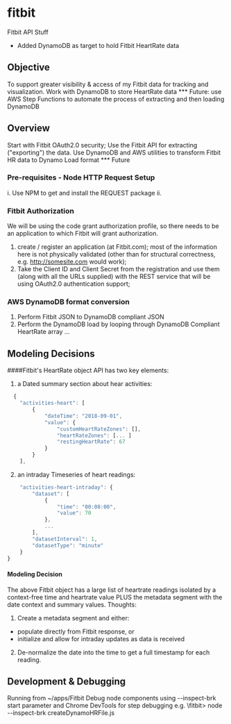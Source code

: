 # fitbit
Fitbit API Stuff
- Added DynamoDB as target to hold Fitbit HeartRate data

## Objective
To support greater visibility & access of my Fitbit data for tracking and visualization.
Work with DynamoDB to store HeartRate data
*** Future: use AWS Step Functions to automate the process of extracting and then loading DynamoDB

## Overview
Start with Fitbit OAuth2.0 security;
Use the Fitbit API for extracting ("exporting") the data.
Use DynamoDB and AWS utilities to transform Fitbit HR data to Dynamo Load format
*** Future

### Pre-requisites - Node HTTP Request Setup
i.  Use NPM to get and install the REQUEST package
ii.

### Fitbit Authorization
We will be using the code grant authorization profile, so there needs to be an application to which Fitbit will grant authorization.
1. create / register an application (at Fitbit.com); most of the information here is not physically validated (other than for structural correctness, e.g. http://somesite.com would work);
2. Take the Client ID and Client Secret from the registration and use them (along with all the URLs supplied) with the REST service that will be using OAuth2.0 authentication support;

### AWS DynamoDB format conversion
1. Perform Fitbit JSON to DynamoDB compliant JSON
2. Perform the DynamoDB load by looping through DynamoDB Compliant HeartRate array
...

## Modeling Decisions

####Fitbit's HeartRate object
API has two key elements:
1. a Dated summary section about hear activities:
```javascript
  {
    "activities-heart": [
        {
            "dateTime": "2018-09-01",
            "value": {
                "customHeartRateZones": [],
                "heartRateZones": [... ]
                "restingHeartRate": 67
            }
        }
    ],
```
2. an intraday Timeseries of heart readings:
```javascript
    "activities-heart-intraday": {
        "dataset": [
            {
                "time": "00:08:00",
                "value": 70
            },
            ...
        ],
        "datasetInterval": 1,
        "datasetType": "minute"
    }
}
```

#### Modeling Decision
The above Fitbit object has a large list of heartrate readings isolated by a context-free time and heartrate value PLUS the metadata segment with the date context and summary values.
Thoughts:
1. Create a metadata segment and either:
  - populate directly from Fitbit response, or
  - initialize and allow for intraday updates as data is received
2. De-normalize the date into the time to get a full timestamp for each reading.


## Development & Debugging
Running from ~/apps/Fitbit
Debug node components using --inspect-brk start parameter and Chrome DevTools for step debugging
e.g. \fitbit> node --inspect-brk createDynamoHRFile.js

